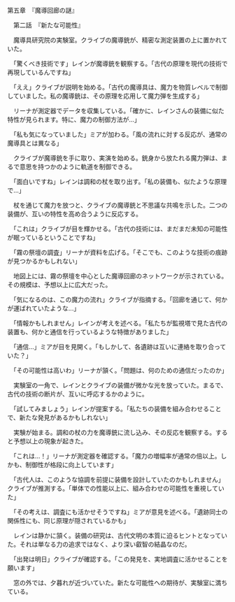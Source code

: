 第五章　『魔導回廊の謎』

　第二話　『新たな可能性』

　魔導具研究院の実験室。クライブの魔導銃が、精密な測定装置の上に置かれていた。

　「驚くべき技術です」レインが魔導銃を観察する。「古代の原理を現代の技術で再現しているんですね」

　「ええ」クライブが説明を始める。「古代の魔導具は、魔力を物質レベルで制御していました。私の魔導銃は、その原理を応用して魔力弾を生成する」

　リーナが測定器でデータを収集している。「確かに、レインさんの装備に似た特性が見られます。特に、魔力の制御方法が...」

　「私も気になっていました」ミアが加わる。「風の流れに対する反応が、通常の魔導具とは異なる」

　クライブが魔導銃を手に取り、実演を始める。銃身から放たれる魔力弾は、まるで意思を持つかのように軌道を制御できる。

　「面白いですね」レインは調和の杖を取り出す。「私の装備も、似たような原理で...」

　杖を通じて魔力を放つと、クライブの魔導銃と不思議な共鳴を示した。二つの装備が、互いの特性を高め合うように反応する。

　「これは」クライブが目を輝かせる。「古代の技術には、まだまだ未知の可能性が眠っているということですね」

　「霧の祭壇の調査」リーナが資料を広げる。「そこでも、このような技術の痕跡が見つかるかもしれない」

　地図上には、霧の祭壇を中心とした魔導回廊のネットワークが示されている。その規模は、予想以上に広大だった。

　「気になるのは、この魔力の流れ」クライブが指摘する。「回廊を通じて、何かが運ばれていたような...」

　「情報かもしれません」レインが考えを述べる。「私たちが監視塔で見た古代の装置も、何かと通信を行っているような特徴がありました」

　「通信...」ミアが目を見開く。「もしかして、各遺跡は互いに連絡を取り合っていた？」

　「その可能性は高いわ」リーナが頷く。「問題は、何のための通信だったのか」

　実験室の一角で、レインとクライブの装備が微かな光を放っていた。まるで、古代の技術の断片が、互いに呼応するかのように。

　「試してみましょう」レインが提案する。「私たちの装備を組み合わせることで、新たな発見があるかもしれない」

　実験が始まる。調和の杖の力を魔導銃に流し込み、その反応を観察する。すると予想以上の現象が起きた。

　「これは...！」リーナが測定器を確認する。「魔力の増幅率が通常の倍以上。しかも、制御性が格段に向上しています」

　「古代人は、このような協調を前提に装備を設計していたのかもしれません」クライブが推測する。「単体での性能以上に、組み合わせの可能性を重視していた」

　「その考えは、調査にも活かせそうですね」ミアが意見を述べる。「遺跡同士の関係性にも、同じ原理が隠されているかも」

　レインは静かに頷く。装備の研究は、古代文明の本質に迫るヒントとなっていた。それは単なる力の追求ではなく、より深い叡智の結晶なのだ。

　「出発は明日」クライブが確認する。「この発見を、実地調査に活かせることを願います」

　窓の外では、夕暮れが近づいていた。新たな可能性への期待が、実験室に満ちている。